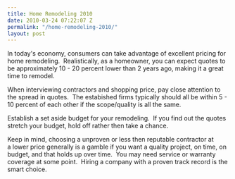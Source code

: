 ```yaml
---
title: Home Remodeling 2010
date: 2010-03-24 07:22:07 Z
permalink: "/home-remodeling-2010/"
layout: post
---
```


In today's economy, consumers can take advantage of excellent pricing for home remodeling.  Realistically, as a homeowner, you can expect quotes to be approximately 10 - 20 percent lower than 2 years ago, making it a great time to remodel.

When interviewing contractors and shopping price, pay close attention to the spread in quotes.  The estabished firms typically should all be within 5 - 10 percent of each other if the scope/quality is all the same.

Establish a set aside budget for your remodeling.  If you find out the quotes stretch your budget, hold off rather then take a chance.

Keep in mind, choosing a unproven or less then reputable contractor at a lower price generally is a gamble if you want a quality project, on time, on budget, and that holds up over time.  You may need service or warranty coverage at some point.  Hiring a company with a proven track record is the smart choice.
